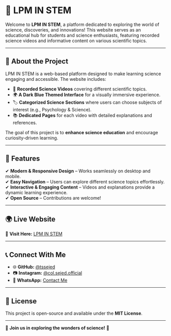 # 🌌 LPM IN STEM  

Welcome to **LPM IN STEM**, a platform dedicated to exploring the world of science, discoveries, and innovations! This website serves as an educational hub for students and science enthusiasts, featuring recorded science videos and informative content on various scientific topics.  

---

## 🔬 About the Project  

LPM IN STEM is a web-based platform designed to make learning science engaging and accessible. The website includes:  

- 🎥 **Recorded Science Videos** covering different scientific topics.  
- 🌍 **A Dark Blue Themed Interface** for a visually immersive experience.  
- 🏷 **Categorized Science Sections** where users can choose subjects of interest (e.g., Psychology & Science).  
- 📚 **Dedicated Pages** for each video with detailed explanations and references.  

The goal of this project is to **enhance science education** and encourage curiosity-driven learning.  

---

## 🚀 Features  

✔ **Modern & Responsive Design** – Works seamlessly on desktop and mobile.  
✔ **Easy Navigation** – Users can explore different science topics effortlessly.  
✔ **Interactive & Engaging Content** – Videos and explanations provide a dynamic learning experience.  
✔ **Open Source** – Contributions are welcome!  

---

## 🌍 Live Website  

🔗 **Visit Here:** [LPM IN STEM](https://lpminstem.github.io/ST/)  

---

## 📞 Connect With Me  

- 🌐 **GitHub:** [@tssejed](https://github.com/tssejed)  
- 📷 **Instagram:** [@col.sejed.official](https://www.instagram.com/col.sejed.official/)  
- 💬 **WhatsApp:** [Contact Me](https://wa.me/21694155000)  

---

## 📜 License  

This project is open-source and available under the **MIT License**.  

---

🌟 **Join us in exploring the wonders of science!** 🌟  
